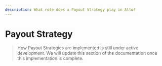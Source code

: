 ```yaml
---
description: What role does a Payout Strategy play in Allo?
---
```


# Payout Strategy

> How Payout Strategies are implemented is still under active development. We will update this section of the documentation once this implementation is complete.

